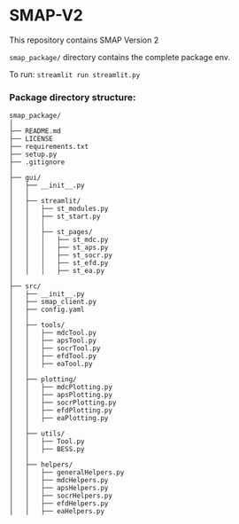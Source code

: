 # SMAP-V2

This repository contains SMAP Version 2

`smap_package/` directory contains the complete package env.

To run: `streamlit run streamlit.py `

### Package directory structure:
```plain text
smap_package/
│
├── README.md
├── LICENSE
├── requirements.txt
├── setup.py
├── .gitignore
│
├── gui/
│   ├── __init__.py
│   │   
│   ├── streamlit/
│   │   ├── st_modules.py
│   │   ├── st_start.py
│   │   │
│   │   ├── st_pages/
│   │   │   ├── st_mdc.py
│   │   │   ├── st_aps.py
│   │   │   ├── st_socr.py
│   │   │   ├── st_efd.py
│   │   │   ├── st_ea.py
│
├── src/
│   ├── __init__.py
│   ├── smap_client.py
│   ├── config.yaml
│   │   
│   ├── tools/
│   │   ├── mdcTool.py
│   │   ├── apsTool.py
│   │   ├── socrTool.py
│   │   ├── efdTool.py
│   │   ├── eaTool.py
│   │   
│   ├── plotting/
│   │   ├── mdcPlotting.py
│   │   ├── apsPlotting.py
│   │   ├── socrPlotting.py
│   │   ├── efdPlotting.py
│   │   ├── eaPlotting.py
│   │   
│   ├── utils/
│   │   ├── Tool.py
│   │   ├── BESS.py
│   │   
│   ├── helpers/
│   │   ├── generalHelpers.py
│   │   ├── mdcHelpers.py
│   │   ├── apsHelpers.py
│   │   ├── socrHelpers.py
│   │   ├── efdHelpers.py
│   │   ├── eaHelpers.py
```